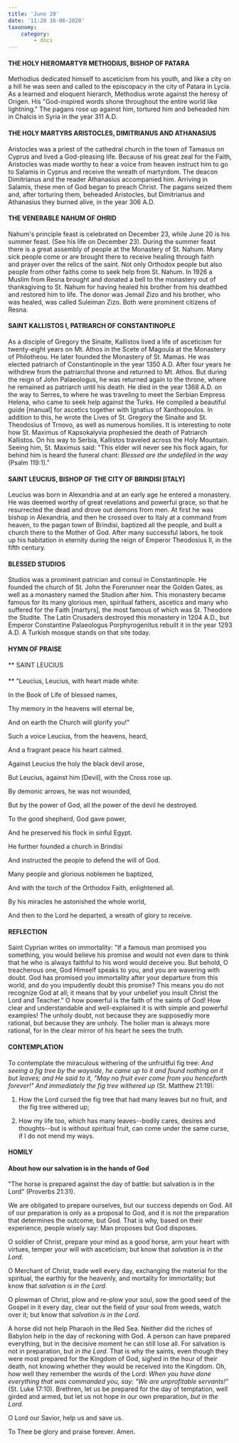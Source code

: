 ```yaml
---
title: 'June 20'
date: '11:20 16-06-2020'
taxonomy:
    category:
        - docs
---
```


#### THE HOLY HIEROMARTYR METHODIUS, BISHOP OF PATARA

Methodius dedicated himself to asceticism from his youth, and like a city on a hill he was seen and called to the episcopacy in the city of Patara in Lycia. As a learned and eloquent hierarch, Methodius wrote against the heresy of Origen. His "God-inspired words shone throughout the entire world like lightning." The pagans rose up against him, tortured him and beheaded him in Chalcis in Syria in the year 311 A.D.

#### THE HOLY MARTYRS ARISTOCLES, DIMITRIANUS AND ATHANASIUS

Aristocles was a priest of the cathedral church in the town of Tamasus on Cyprus and lived a God-pleasing life. Because of his great zeal for the Faith, Aristocles was made worthy to hear a voice from heaven instruct him to go to Salamis in Cyprus and receive the wreath of martyrdom. The deacon Dimitrianus and the reader Athanasius accompanied him. Arriving in Salamis, these men of God began to preach Christ. The pagans seized them and, after torturing them, beheaded Aristocles, but Dimitrianus and Athanasius they burned alive, in the year 306 A.D.

#### THE VENERABLE NAHUM OF OHRID

Nahum's principle feast is celebrated on December 23, while June 20 is his summer feast. (See his life on December 23). During the summer feast there is a great assembly of people at the Monastery of St. Nahum. Many sick people come or are brought there to receive healing through faith and prayer over the relics of the saint. Not only Orthodox people but also people from other faiths come to seek help from St. Nahum. In 1926 a Muslim from Resna brought and donated a bell to the monastery out of thanksgiving to St. Nahum for having healed his brother from his deathbed and restored him to life. The donor was Jemail Zizo and his brother, who was healed, was called Suleiman Zizo. Both were prominent citizens of Resna.

#### SAINT KALLISTOS I, PATRIARCH OF CONSTANTINOPLE

As a disciple of Gregory the Sinaite, Kallistos lived a life of asceticism for twenty-eight years on Mt. Athos in the Scete of Magoula at the Monastery of Philotheou. He later founded the Monastery of St. Mamas. He was elected patriarch of Constantinople in the year 1350 A.D. After four years he withdrew from the patriarchal throne and returned to Mt. Athos. But during the reign of John Palaeologus, he was returned again to the throne, where he remained as patriarch until his death. He died in the year 1368 A.D. on the way to Serres, to where he was traveling to meet the Serbian Empress Helena, who came to seek help against the Turks. He compiled a beautiful guide [manual] for ascetics together with Ignatius of Xanthopoulos. In addition to this, he wrote the Lives of St. Gregory the Sinaite and St. Theodosius of Trnovo, as well as numerous homilies. It is interesting to note how St. Maximus of Kapsokalyvia prophesied the death of Patriarch Kallistos. On his way to Serbia, Kallistos traveled across the Holy Mountain. Seeing him, St. Maximus said: "This elder will never see his flock again, for behind him is heard the funeral chant: *Blessed are the undefiled in the way* (Psalm 119:1)."

#### SAINT LEUCIUS, BISHOP OF THE CITY OF BRINDISI [ITALY]

Leucius was born in Alexandria and at an early age he entered a monastery. He was deemed worthy of great revelations and powerful grace, so that he resurrected the dead and drove out demons from men. At first he was bishop in Alexandria, and then he crossed over to Italy at a command from heaven, to the pagan town of Brindisi, baptized all the people, and built a church there to the Mother of God. After many successful labors, he took up his habitation in eternity during the reign of Emperor Theodosius II, in the fifth century.

#### BLESSED STUDIOS

Studios was a prominent patrician and consul in Constantinople. He founded the church of St. John the Forerunner near the Golden Gates, as well as a monastery named the Studion after him. This monastery became famous for its many glorious men, spiritual fathers, ascetics and many who suffered for the Faith [martyrs], the most famous of which was St. Theodore the Studite. The Latin Crusaders destroyed this monastery in 1204 A.D., but Emperor Constantine Palaeologus Porphyrogenitus rebuilt it in the year 1293 A.D. A Turkish mosque stands on that site today.


#### HYMN OF PRAISE
**
SAINT LEUCIUS
####  
**
"Leucius, Leucius, with heart made white:
 

In the Book of Life of blessed names,
 

Thy memory in the heavens will eternal be,
 

And on earth the Church will glorify you!"
 

Such a voice Leucius, from the heavens, heard,
 

And a fragrant peace his heart calmed.
 

Against Leucius the holy the black devil arose,
 

But Leucius, against him [Devil], with the Cross rose up.
 

By demonic arrows, he was not wounded,
 

But by the power of God, all the power of the devil he destroyed.
 

To the good shepherd, God gave power,
 

And he preserved his flock in sinful Egypt.
 

He further founded a church in Brindisi
 

And instructed the people to defend the will of God.
 

Many people and glorious noblemen he baptized,
 

And with the torch of the Orthodox Faith, enlightened all.
 

By his miracles he astonished the whole world,
 

And then to the Lord he departed, a wreath of glory to receive.
 

#### REFLECTION

Saint Cyprian writes on immortality: "If a famous man promised you something, you would believe his promise and would not even dare to think that he who is always faithful to his word would deceive you. But behold, O treacherous one, God Himself speaks to you, and you are wavering with doubt. God has promised you immortality after your departure from this world, and do you impudently doubt this promise? This means you do not recognize God at all; it means that by your unbelief you insult Christ the Lord and Teacher." O how powerful is the faith of the saints of God! How clear and understandable and well-explained it is with simple and powerful examples! The unholy doubt, not because they are supposedly more rational, but because they are unholy. The holier man is always more rational, for in the clear mirror of his heart he sees the truth.


#### CONTEMPLATION


To contemplate the miraculous withering of the unfruitful fig tree: *And seeing a fig tree by the wayside, he came up to it and found nothing on it but leaves; and He said to it, "May no fruit ever come from you henceforth forever!" And immediately the fig tree withered up* (St. Matthew 21:19):

1.  How the Lord cursed the fig tree that had many leaves but no fruit, and the fig tree withered up;

1.  How my life too, which has many leaves--bodily cares, desires and thoughts--but is without spiritual fruit, can come under the same curse, if I do not mend my ways.


#### HOMILY


#### About how our salvation is in the hands of God

"The horse is prepared against the day of battle: but salvation is in the Lord" (Proverbs 21:31).

We are obligated to prepare ourselves, but our success depends on God. All of our preparation is only as a proposal to God, and it is not the preparation that determines the outcome, but God. That is why, based on their experience, people wisely say: Man proposes but God disposes. 

O soldier of Christ, prepare your mind as a good horse, arm your heart with virtues, temper your will with asceticism; but know that *salvation is in the Lord.* 

O Merchant of Christ, trade well every day, exchanging the material for the spiritual, the earthly for the heavenly, and mortality for immortality; but know that *salvation is in the Lord.* 

O plowman of Christ, plow and re-plow your soul, sow the good seed of the Gospel in it every day, clear out the field of your soul from weeds, watch over it; but know that *salvation is in the Lord.* 

A horse did not help Pharaoh in the Red Sea. Neither did the riches of Babylon help in the day of reckoning with God. A person can have prepared everything, but in the decisive moment he can still lose all. For salvation is not in preparation, but *in the Lord*. That is why the saints, even though they were most prepared for the Kingdom of God, sighed in the hour of their death, not knowing whether they would be received into the Kingdom. Oh, how well they remember the words of the Lord: *When you have done everything that was commanded you, say: "We are unprofitable servants!"*(St. Luke 17:10). Brethren, let us be prepared for the day of temptation, well girded and armed, but let us not hope in our own preparation, *but in the Lord*.

O Lord our Savior, help us and save us.

To Thee be glory and praise forever. Amen.
